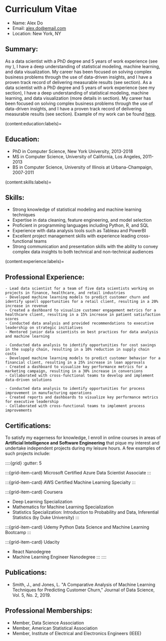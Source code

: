 # Curriculum Vitae

- Name: Alex Do 
- Email: <u>alex.do@email.com</u> 
- Location: New York, NY

## Summary:
As a data scientist with a PhD degree and 5 years of work experience (see my [](content:education:labels)), I have a deep understanding of statistical modeling, machine learning, and data visualization. My career has been focused on solving complex business problems through the use of data-driven insights, and I have a proven track record of delivering measurable results (see [](content:experience:labels) section). As a data scientist with a PhD degree and 5 years of work experience (see my [](content:education:labels) section), I have a deep understanding of statistical modeling, machine learning, and data visualization (more details in [](content:skills:labels) section). My career has been focused on solving complex business problems through the use of data-driven insights, and I have a proven track record of delivering measurable results (see [](content:experience:labels) section). Example of my work can be found [here](analysis_example.ipynb).

(content:education:labels)=
## Education:
- PhD in Computer Science, New York University, 2013-2018
- MS in Computer Science, University of California, Los Angeles, 2011-2013
- BS in Computer Science, University of Illinois at Urbana-Champaign, 2007-2011

(content:skills:labels)=
## Skills:
- Strong knowledge of statistical modeling and machine learning techniques
- Expertise in data cleaning, feature engineering, and model selection
- Proficient in programming languages including Python, R, and SQL
- Experience with data analysis tools such as Tableau and PowerBI
- Excellent project management skills with experience leading cross-functional teams
- Strong communication and presentation skills with the ability to convey complex data insights to both technical and non-technical audiences

(content:experience:labels)=
## Professional Experience:
```{dropdown} **Data Scientist**, ABC Corporation, New York, NY, *2018-present*
- Lead data scientist for a team of five data scientists working on projects in finance, healthcare, and retail industries
- Developed machine learning models to predict customer churn and identify upsell opportunities for a retail client, resulting in a 20% increase in revenue
- Created a dashboard to visualize customer engagement metrics for a healthcare client, resulting in a 15% increase in patient satisfaction scores
- Conducted data analysis and provided recommendations to executive leadership on strategic initiatives
- Mentored junior data scientists on best practices for data analysis and machine learning
```

```{dropdown} **Data Scientist**, XYZ Corporation, Los Angeles, CA, *2016-2018*
- Conducted data analysis to identify opportunities for cost savings in the supply chain, resulting in a 10% reduction in supply chain costs
- Developed machine learning models to predict customer behavior for a financial client, resulting in a 25% increase in loan approvals
- Created a dashboard to visualize key performance metrics for a marketing campaign, resulting in a 30% increase in conversions
- Collaborated with cross-functional teams to develop and implement data-driven solutions
```

```{dropdown} **Data Analyst**, DEF Corporation, Urbana-Champaign, IL, *2011-2016*
- Conducted data analysis to identify opportunities for process improvement in manufacturing operations
- Created reports and dashboards to visualize key performance metrics for executive leadership
- Collaborated with cross-functional teams to implement process improvements
```

## Certifications:
To satisfy my eagerness for knowledge, I enroll in online courses in areas of **Artificial Intelligence and Software Engineering** that pique my interest and undertake independent projects during my leisure hours. A few examples of such projects include:

::::{grid}
:gutter: 5

:::{grid-item-card} Microsoft Certified
Azure Data Scientist Associate
:::

:::{grid-item-card} AWS Certified
Machine Learning Specialty
:::

:::{grid-item-card} Coursera
- Deep Learning Specialization
- Mathematics for Machine Learning Specialization
- Statistics Specialization: Introduction to Probability and Data, Inferential Statistics (by Duke University)
:::

:::{grid-item-card} Udemy
Python Data Science and Machine Learning Bootcamp
:::

:::{grid-item-card} Udacity
- React Nanodegree
- Machine Learning Engineer Nanodegree
:::
::::


## Publications:
- Smith, J., and Jones, L. "A Comparative Analysis of Machine Learning Techniques for Predicting Customer Churn," Journal of Data Science, Vol. 5, No. 2, 2019.

## Professional Memberships:
- Member, Data Science Association
- Member, American Statistical Association
- Member, Institute of Electrical and Electronics Engineers (IEEE)
